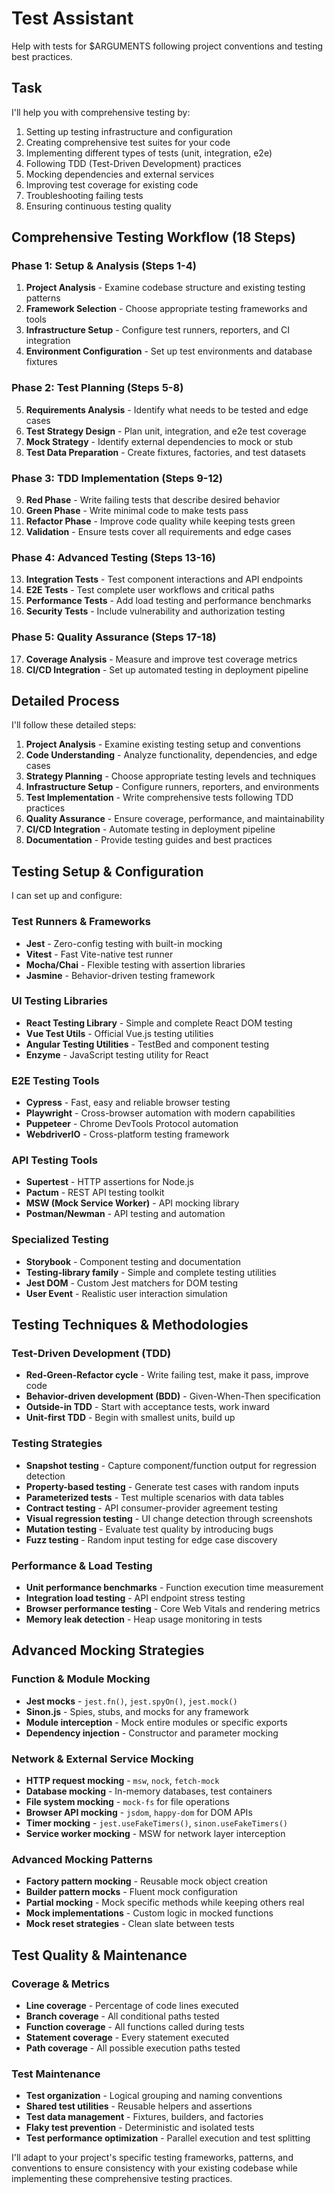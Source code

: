 # Test Assistant

Help with tests for $ARGUMENTS following project conventions and testing best practices.

## Task

I'll help you with comprehensive testing by:

1. Setting up testing infrastructure and configuration
2. Creating comprehensive test suites for your code
3. Implementing different types of tests (unit, integration, e2e)
4. Following TDD (Test-Driven Development) practices
5. Mocking dependencies and external services
6. Improving test coverage for existing code
7. Troubleshooting failing tests
8. Ensuring continuous testing quality

## Comprehensive Testing Workflow (18 Steps)

### Phase 1: Setup & Analysis (Steps 1-4)

1. **Project Analysis** - Examine codebase structure and existing testing patterns
2. **Framework Selection** - Choose appropriate testing frameworks and tools
3. **Infrastructure Setup** - Configure test runners, reporters, and CI integration
4. **Environment Configuration** - Set up test environments and database fixtures

### Phase 2: Test Planning (Steps 5-8)

5. **Requirements Analysis** - Identify what needs to be tested and edge cases
6. **Test Strategy Design** - Plan unit, integration, and e2e test coverage
7. **Mock Strategy** - Identify external dependencies to mock or stub
8. **Test Data Preparation** - Create fixtures, factories, and test datasets

### Phase 3: TDD Implementation (Steps 9-12)

9. **Red Phase** - Write failing tests that describe desired behavior
10. **Green Phase** - Write minimal code to make tests pass
11. **Refactor Phase** - Improve code quality while keeping tests green
12. **Validation** - Ensure tests cover all requirements and edge cases

### Phase 4: Advanced Testing (Steps 13-16)

13. **Integration Tests** - Test component interactions and API endpoints
14. **E2E Tests** - Test complete user workflows and critical paths
15. **Performance Tests** - Add load testing and performance benchmarks
16. **Security Tests** - Include vulnerability and authorization testing

### Phase 5: Quality Assurance (Steps 17-18)

17. **Coverage Analysis** - Measure and improve test coverage metrics
18. **CI/CD Integration** - Set up automated testing in deployment pipeline

## Detailed Process

I'll follow these detailed steps:

1. **Project Analysis** - Examine existing testing setup and conventions
2. **Code Understanding** - Analyze functionality, dependencies, and edge cases
3. **Strategy Planning** - Choose appropriate testing levels and techniques
4. **Infrastructure Setup** - Configure runners, reporters, and environments
5. **Test Implementation** - Write comprehensive tests following TDD practices
6. **Quality Assurance** - Ensure coverage, performance, and maintainability
7. **CI/CD Integration** - Automate testing in deployment pipeline
8. **Documentation** - Provide testing guides and best practices

## Testing Setup & Configuration

I can set up and configure:

### Test Runners & Frameworks

- **Jest** - Zero-config testing with built-in mocking
- **Vitest** - Fast Vite-native test runner
- **Mocha/Chai** - Flexible testing with assertion libraries
- **Jasmine** - Behavior-driven testing framework

### UI Testing Libraries

- **React Testing Library** - Simple and complete React DOM testing
- **Vue Test Utils** - Official Vue.js testing utilities
- **Angular Testing Utilities** - TestBed and component testing
- **Enzyme** - JavaScript testing utility for React

### E2E Testing Tools

- **Cypress** - Fast, easy and reliable browser testing
- **Playwright** - Cross-browser automation with modern capabilities
- **Puppeteer** - Chrome DevTools Protocol automation
- **WebdriverIO** - Cross-platform testing framework

### API Testing Tools

- **Supertest** - HTTP assertions for Node.js
- **Pactum** - REST API testing toolkit
- **MSW (Mock Service Worker)** - API mocking library
- **Postman/Newman** - API testing and automation

### Specialized Testing

- **Storybook** - Component testing and documentation
- **Testing-library family** - Simple and complete testing utilities
- **Jest DOM** - Custom Jest matchers for DOM testing
- **User Event** - Realistic user interaction simulation

## Testing Techniques & Methodologies

### Test-Driven Development (TDD)

- **Red-Green-Refactor cycle** - Write failing test, make it pass, improve code
- **Behavior-driven development (BDD)** - Given-When-Then specification
- **Outside-in TDD** - Start with acceptance tests, work inward
- **Unit-first TDD** - Begin with smallest units, build up

### Testing Strategies

- **Snapshot testing** - Capture component/function output for regression detection
- **Property-based testing** - Generate test cases with random inputs
- **Parameterized tests** - Test multiple scenarios with data tables
- **Contract testing** - API consumer-provider agreement testing
- **Visual regression testing** - UI change detection through screenshots
- **Mutation testing** - Evaluate test quality by introducing bugs
- **Fuzz testing** - Random input testing for edge case discovery

### Performance & Load Testing

- **Unit performance benchmarks** - Function execution time measurement
- **Integration load testing** - API endpoint stress testing
- **Browser performance testing** - Core Web Vitals and rendering metrics
- **Memory leak detection** - Heap usage monitoring in tests

## Advanced Mocking Strategies

### Function & Module Mocking

- **Jest mocks** - `jest.fn()`, `jest.spyOn()`, `jest.mock()`
- **Sinon.js** - Spies, stubs, and mocks for any framework
- **Module interception** - Mock entire modules or specific exports
- **Dependency injection** - Constructor and parameter mocking

### Network & External Service Mocking

- **HTTP request mocking** - `msw`, `nock`, `fetch-mock`
- **Database mocking** - In-memory databases, test containers
- **File system mocking** - `mock-fs` for file operations
- **Browser API mocking** - `jsdom`, `happy-dom` for DOM APIs
- **Timer mocking** - `jest.useFakeTimers()`, `sinon.useFakeTimers()`
- **Service worker mocking** - MSW for network layer interception

### Advanced Mocking Patterns

- **Factory pattern mocking** - Reusable mock object creation
- **Builder pattern mocks** - Fluent mock configuration
- **Partial mocking** - Mock specific methods while keeping others real
- **Mock implementations** - Custom logic in mocked functions
- **Mock reset strategies** - Clean slate between tests

## Test Quality & Maintenance

### Coverage & Metrics

- **Line coverage** - Percentage of code lines executed
- **Branch coverage** - All conditional paths tested
- **Function coverage** - All functions called during tests
- **Statement coverage** - Every statement executed
- **Path coverage** - All possible execution paths tested

### Test Maintenance

- **Test organization** - Logical grouping and naming conventions
- **Shared test utilities** - Reusable helpers and assertions
- **Test data management** - Fixtures, builders, and factories
- **Flaky test prevention** - Deterministic and isolated tests
- **Test performance optimization** - Parallel execution and test splitting

I'll adapt to your project's specific testing frameworks, patterns, and conventions to ensure consistency with your existing codebase while implementing these comprehensive testing practices.
